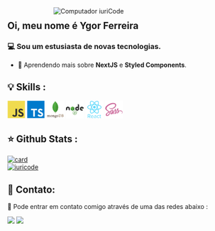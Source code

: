 
<img src="https://raw.githubusercontent.com/MicaelliMedeiros/micaellimedeiros/master/image/computer-illustration.png" min-width="400px" max-width="400px" width="400px" align="right" alt="Computador iuriCode">

## Oi, meu nome é <strong>Ygor Ferreira</strong>

### 💻 Sou um estusiasta de novas tecnologias.
- 👬 Aprendendo mais sobre **NextJS** e **Styled Components**.

## 💡 Skills : 
<p align="left">
<img src="https://raw.githubusercontent.com/devicons/devicon/master/icons/javascript/javascript-original.svg" alt="javascript" width="40" height="40"/>
<img src="https://raw.githubusercontent.com/devicons/devicon/master/icons/typescript/typescript-original.svg" alt="typescript" width="40" height="40"/>
<img src="https://raw.githubusercontent.com/devicons/devicon/master/icons/mongodb/mongodb-original-wordmark.svg" alt="mongodb" width="40" height="40"/>
<img src="https://raw.githubusercontent.com/devicons/devicon/master/icons/nodejs/nodejs-original-wordmark.svg" alt="nodejs" width="40" height="40"/>
<img src="https://raw.githubusercontent.com/devicons/devicon/master/icons/react/react-original-wordmark.svg" alt="react" width="40" height="40"/>
<img src="https://raw.githubusercontent.com/devicons/devicon/master/icons/sass/sass-original.svg" alt="sass" width="40" height="40"/>
</p>

## ⭐ Github Stats :
  [![card](https://github-readme-stats.vercel.app/api?username=ygorpinto&theme=dracula)](https://github.com/ygorpinto/)
  <br/>
  [![iuricode](https://github-readme-stats.vercel.app/api/top-langs/?username=ygorpinto&hide=html&layout=compact&theme=synthwave)](https://github.com/ygorpinto/)

## 📱 Contato:
<p align="left">
  💌 Pode entrar em contato comigo através de uma das redes abaixo :
</p>

<p align="left">
  <a href="https://www.linkedin.com/in/ygor-ferreira-a476091b2/" alt="Linkedin">
  <img src="https://img.shields.io/badge/LinkedIn-0077B5?style=for-the-badge&logo=linkedin&logoColor=white" /></a>
  <a href="https://www.instagram.com/ygorpferreira/" alt="Instagram">
  <img src="https://img.shields.io/badge/Instagram-E4405F?style=for-the-badge&logo=instagram&logoColor=white"/></a>
</p>  

